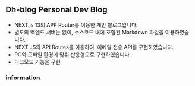 ## Dh-blog Personal Dev Blog

- NEXT.js 13의 APP Router를 이용한 개인 블로그입니다.
- 별도의 백엔드 서버는 없이, 소스코드 내에 포함된 Markdown 파일을 이용하였습니다.
- NEXT.JS의 API Routes를 이용하여, 이메일 전송 API를 구현하였습니다.
- PC와 모바일 환경에 맞춰 반응형으로 구현하였습니다.
- 다크모드 기능을 구현

### information
